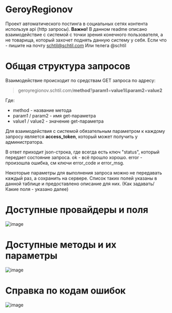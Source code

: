 # GeroyRegionov 
Проект автоматического постинга в социальных сетях контента используя api (http запросы).
**Важно!** В данном readme описано взаимодействие с системой с точки зрения конечного пользователя, а не товарища, который захочет поднять данную систему у себя. 
Если что - пишите на почту schtil@schtil.com
Или телега @schtil

# Общая структура запросов
Взаимодействие происходит по средствам GET запроса по адресу: 

> geroyregionov.schtil.com/**method**?**param1**=**value1**&**param2**=**value2**


Где:
- method - название метода
- param1 / param2 - имя get-параметра
- value1 / value2 - значение get-параметра

Для взаимодействия с системой обязательным параметром к каждому запросу является **access_token**, который может получить у администратора. 

В ответ приходит json-строка, где всегда есть ключ "status", который передает состояние запроса.
ok - всё прошло хорошо.
error - произошла ошибка, см ключи error_code и error_msg.

Некоторые параметры для выполнения запроса можно не передавать каждый раз, а сохранить на сервере. Список таких полей указаны в данной таблице и предоставлено описание для них.
(Как задавать/Какие поля - указано далее)

# Доступные провайдеры и поля
![image](https://sun9-52.userapi.com/impg/V2DGxlpR_hFSlvEj4lBrH-IrsaVsdoSv4GOF8Q/Aralv7xrX4k.jpg?size=1021x942&quality=96&sign=6fd604b51ff31f88cd8fc163c0044839&type=album)

# Доступные методы и их параметры
![image](https://sun9-58.userapi.com/impg/L7yibYqQyYKhvPOcb2Hvd1q62HU9sMXcISRmpA/ngKBUiHfjFE.jpg?size=646x891&quality=96&sign=be4ec54ce56e1ac02139e1be9195d293&type=album)

# Справка по кодам ошибок
![image](https://sun9-67.userapi.com/impg/gveeUl1OWFwHjmnkIPrBFq2_-tGoCOM7rQLp0A/er6MBGK51Qg.jpg?size=1038x745&quality=96&sign=1dfaf91f009c924334281b9588e1d07c&type=album)

